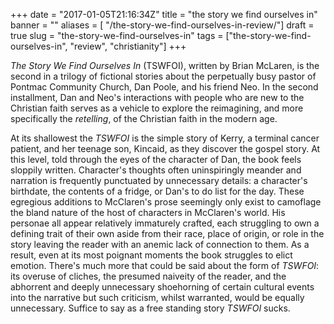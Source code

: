 +++
date = "2017-01-05T21:16:34Z"
title = "the story we find ourselves in"
banner = ""
aliases = [ "/the-story-we-find-ourselves-in-review/"]
draft = true
slug = "the-story-we-find-ourselves-in"
tags = ["the-story-we-find-ourselves-in", "review", "christianity"]
+++

*The Story We Find Ourselves In* (TSWFOI), written by Brian McLaren, is the second in a trilogy of fictional stories about the perpetually busy pastor of Pontmac Community Church, Dan Poole, and his friend Neo. In the second installment, Dan and Neo's interactions with people who are new to the Christian faith serves as a vehicle to explore the reimagining, and more specifically the *retelling*, of the Christian faith in the modern age.

At its shallowest the *TSWFOI* is the simple story of Kerry, a terminal cancer patient, and her teenage son, Kincaid, as they discover the gospel story. At this level, told through the eyes of the character of Dan, the book feels sloppily written. Character's thoughts often uninspiringly meander and narration is frequently punctuated by unnecessary details:  a character's birthdate, the contents of a fridge, or Dan's to do list for the day. These egregious additions to McClaren's prose seemingly only exist to camoflage the bland nature of the host of characters in McClaren's world. His personae all appear relatively immaturely crafted, each struggling to own a defining trait of their own aside from their race, place of origin, or role in the story leaving the reader with an anemic lack of connection to them. As a result, even at its most poignant moments the book struggles to elict emotion. There's much more that could be said about the form of *TSWFOI*: its overuse of cliches, the presumed naiveity of the reader, and the abhorrent and deeply unnecessary shoehorning of certain cultural events into the narrative but such criticism, whilst warranted, would be equally unnecessary. Suffice to say as a free standing story *TSWFOI* sucks.

